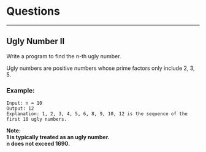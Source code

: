 # Questions

----------------------

## Ugly Number II

Write a program to find the n-th ugly number. <br>

Ugly numbers are positive numbers whose prime factors only include 2, 3, 5. <br>

### Example:
```
Input: n = 10
Output: 12
Explanation: 1, 2, 3, 4, 5, 6, 8, 9, 10, 12 is the sequence of the first 10 ugly numbers.
```

<b>Note:<b>  <br>
1 is typically treated as an ugly number. <br>
n does not exceed 1690. <br>
